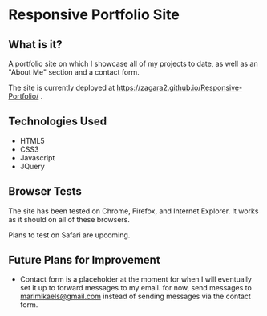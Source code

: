 # Responsive Portfolio Site

## What is it?
A portfolio site on which I showcase all of my projects to date, as well as an "About Me" section and a contact form. 

The site is currently deployed at https://zagara2.github.io/Responsive-Portfolio/ .

## Technologies Used
* HTML5
* CSS3
* Javascript
* JQuery

## Browser Tests

The site has been tested on Chrome, Firefox, and Internet Explorer. It works as it should on all of these browsers. 

Plans to test on Safari are upcoming.

## Future Plans for Improvement
 * Contact form is a placeholder at the moment for when I will eventually set it up to forward messages to my email. for now, send messages to marimikaels@gmail.com instead of sending messages via the contact form.

